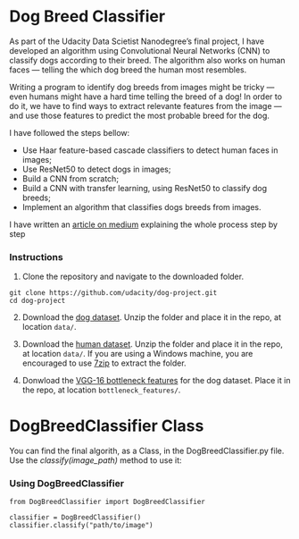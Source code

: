 # Dog Breed Classifier

As part of the Udacity Data Scietist Nanodegree’s final project, I have developed an algorithm using Convolutional Neural Networks (CNN) to classify dogs according to their breed. The algorithm also works on human faces — telling the which dog breed the human most resembles.

Writing a program to identify dog breeds from images might be tricky — even humans might have a hard time telling the breed of a dog! In order to do it, we have to find ways to extract relevante features from the image — and use those features to predict the most probable breed for the dog.

I have followed the steps bellow:

- Use Haar feature-based cascade classifiers to detect human faces in images;
- Use ResNet50 to detect dogs in images;
- Build a CNN from scratch;
- Build a CNN with transfer learning, using ResNet50 to classify dog breeds;
- Implement an algorithm that classifies dogs breeds from images.

I have written an [article on medium](https://medium.com/@fdemacedof/identifying-dog-breeds-with-convolutional-neural-networks-cnn-67363018957a) explaining the whole process step by step 

### Instructions

1. Clone the repository and navigate to the downloaded folder.
```	
git clone https://github.com/udacity/dog-project.git
cd dog-project
```

2. Download the [dog dataset](https://s3-us-west-1.amazonaws.com/udacity-aind/dog-project/dogImages.zip).  Unzip the folder and place it in the repo, at location `data/`. 

3. Download the [human dataset](https://s3-us-west-1.amazonaws.com/udacity-aind/dog-project/lfw.zip).  Unzip the folder and place it in the repo, at location `data/`.  If you are using a Windows machine, you are encouraged to use [7zip](http://www.7-zip.org/) to extract the folder. 

4. Donwload the [VGG-16 bottleneck features](https://s3-us-west-1.amazonaws.com/udacity-aind/dog-project/DogVGG16Data.npz) for the dog dataset.  Place it in the repo, at location `bottleneck_features/`.

# DogBreedClassifier Class

You can find the final algorith, as a Class, in the DogBreedClassifier.py file. Use the _classify(image_path)_ method to use it:
### Using DogBreedClassifier

```	
from DogBreedClassifier import DogBreedClassifier

classifier = DogBreedClassifier()
classifier.classify("path/to/image")
```	
